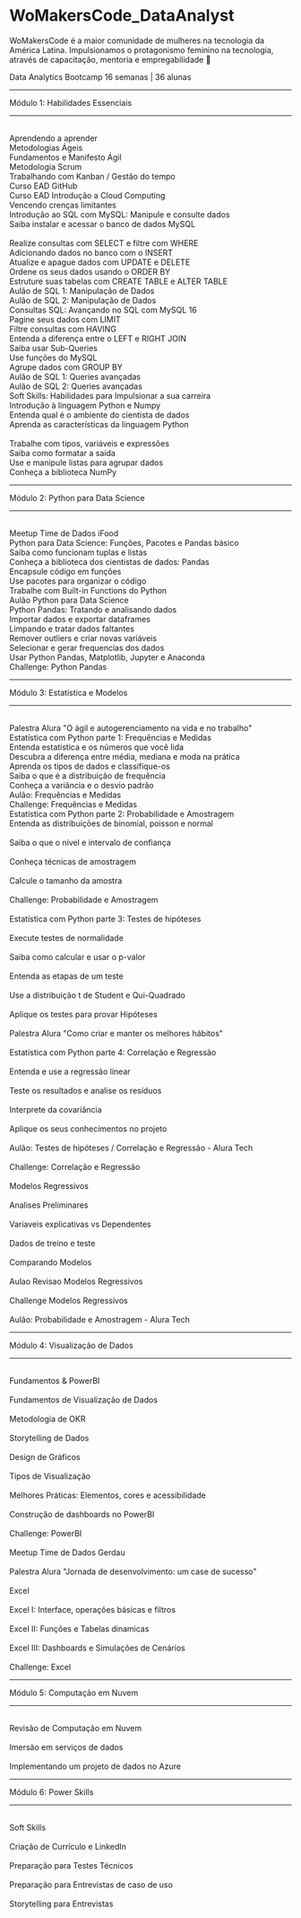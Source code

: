 # WoMakersCode_DataAnalyst
WoMakersCode é a maior comunidade de mulheres na tecnologia da América Latina. Impulsionamos o protagonismo feminino na tecnologia, através de capacitação, mentoria e empregabilidade 🦋

Data Analytics Bootcamp
16 semanas | 36 alunas
_____________________________________________________________________________________________________________________
Módulo 1: Habilidades Essenciais	
_____________________________________________________________________________________________________________________
<br>Aprendendo a aprender		<br>
Metodologias Ágeis	<br>
Fundamentos e Manifesto Ágil		<br>
Metodologia Scrum		<br>
Trabalhando com Kanban / Gestão do tempo		<br>
Curso EAD GitHub	<br>
Curso EAD Introdução a Cloud Computing	<br>
Vencendo crenças limitantes	<br>
Introdução ao SQL com MySQL: Manipule e consulte dados	<br>
Saiba instalar e acessar o banco de dados MySQL	<br>	
Realize consultas com SELECT e filtre com WHERE		<br>
Adicionando dados no banco com o INSERT		<br>
Atualize e apague dados com UPDATE e DELETE		<br>
Ordene os seus dados usando o ORDER BY		<br>
Estruture suas tabelas com CREATE TABLE e ALTER TABLE		<br>
Aulão de SQL 1: Manipulação de Dados		<br>
Aulão de SQL 2: Manipulação de Dados		<br>
Consultas SQL: Avançando no SQL com MySQL	16	<br>
Pagine seus dados com LIMIT		<br>
Filtre consultas com HAVING		<br>
Entenda a diferença entre o LEFT e RIGHT JOIN		<br>
Saiba usar Sub-Queries		<br>
Use funções do MySQL		<br>
Agrupe dados com GROUP BY		<br>
Aulão de SQL 1: Queries avançadas		<br>
Aulão de SQL 2: Queries avançadas		<br>
Soft Skills: Habilidades para Impulsionar a sua carreira	<br>
Introdução à linguagem Python e Numpy	<br>
Entenda qual é o ambiente do cientista de dados		<br>
Aprenda as características da linguagem Python	<br>	
Trabalhe com tipos, variáveis e expressões		<br>
Saiba como formatar a saída		<br>
Use e manipule listas para agrupar dados		<br>
Conheça a biblioteca NumPy		<br>
_____________________________________________________________________________________________________________________
Módulo 2: Python para Data Science	
_____________________________________________________________________________________________________________________
<br>Meetup Time de Dados iFood	<br>
Python para Data Science: Funções, Pacotes e Pandas básico	<br>
Saiba como funcionam tuplas e listas		<br>
Conheça a biblioteca dos cientistas de dados: Pandas		<br>
Encapsule código em funções		<br>
Use pacotes para organizar o código		<br>
Trabalhe com Built-in Functions do Python		<br>
Aulão Python para Data Science		<br>
Python Pandas: Tratando e analisando dados	<br>
Importar dados e exportar dataframes		<br>
Limpando e tratar dados faltantes		<br>
Remover outliers e criar novas variáveis		<br>
Selecionar e gerar frequencias dos dados		<br>
Usar Python Pandas, Matplotlib, Jupyter e Anaconda		<br>
Challenge: Python Pandas		<br>
_____________________________________________________________________________________________________________________
Módulo 3: Estatística e Modelos	
_____________________________________________________________________________________________________________________
<br>	Palestra Alura "O ágil e autogerenciamento na vida e no trabalho"	<br>
Estatística com Python parte 1: Frequências e Medidas	<br>
Entenda estatística e os números que você lida		<br>
Descubra a diferença entre média, mediana e moda na prática		<br>
Aprenda os tipos de dados e classifique-os		<br>
Saiba o que é a distribuição de frequência		<br>
Conheça a variância e o desvio padrão		<br>
Aulão: Frequências e Medidas	<br>
Challenge: Frequências e Medidas	<br>
Estatística com Python parte 2: Probabilidade e Amostragem	<br>
Entenda as distribuiçōes de binomial, poisson e normal	<br>	
Saiba o que o nível e intervalo de confiança		<br>	
Conheça técnicas de amostragem		<br>	
Calcule o tamanho da amostra		<br>	
Challenge: Probabilidade e Amostragem	<br>	
Estatística com Python parte 3: Testes de hipóteses	<br>	
Execute testes de normalidade		<br>	
Saiba como calcular e usar o p-valor		<br>	
Entenda as etapas de um teste		<br>	
Use a distribuição t de Student e Qui-Quadrado		<br>	
Aplique os testes para provar Hipóteses		<br>	
Palestra Alura "Como criar e manter os melhores hábitos"	<br>	
Estatística com Python parte 4: Correlação e Regressão	<br>	
Entenda e use a regressão linear		<br>	
Teste os resultados e analise os resíduos		<br>	
Interprete da covariância		<br>	
Aplique os seus conhecimentos no projeto		<br>	
Aulão: Testes de hipóteses / Correlação e Regressão - Alura Tech	<br>	
Challenge: Correlação e Regressão	<br>	
Modelos Regressivos	<br>	
Analises Preliminares		<br>	
Variaveis explicativas vs Dependentes		<br>	
Dados de treino e teste		<br>	
Comparando Modelos		<br>	
Aulao Revisao Modelos Regressivos		<br>	
Challenge  Modelos Regressivos		<br>	
Aulão: Probabilidade e Amostragem - Alura Tech	<br>	
_____________________________________________________________________________________________________________________
Módulo 4: Visualização de Dados
_____________________________________________________________________________________________________________________
<br>	Fundamentos & PowerBI		<br>	
Fundamentos de Visualização de Dados	<br>	
Metodologia de OKR		<br>	
Storytelling de Dados		<br>	
Design de Gráficos		<br>	
Tipos de Visualização		<br>	
Melhores Práticas: Elementos, cores e acessibilidade		<br>	
Construção de dashboards no PowerBI		<br>	
Challenge: PowerBI		<br>	
Meetup Time de Dados Gerdau	<br>	
Palestra Alura "Jornada de desenvolvimento: um case de sucesso"	<br>	
Excel		<br>	
Excel I: Interface,  operações básicas e filtros	<br>	
Excel II: Funções e Tabelas dinamicas 	<br>		
Excel III: Dashboards e Simulações de Cenários		<br>	
Challenge: Excel		<br>	
_____________________________________________________________________________________________________________________
Módulo 5: Computação em Nuvem
_____________________________________________________________________________________________________________________
<br>	Revisão de Computação em Nuvem	<br>	
Imersão em serviços de dados		<br>	
Implementando um projeto de dados no Azure		<br>	
_____________________________________________________________________________________________________________________
Módulo 6: Power Skills
_____________________________________________________________________________________________________________________
<br>	Soft Skills	<br>	
Criação de Currículo e LinkedIn		<br>	
Preparação para Testes Técnicos		<br>	
Preparação para Entrevistas de caso de uso		<br>	
Storytelling para Entrevistas		<br>	
